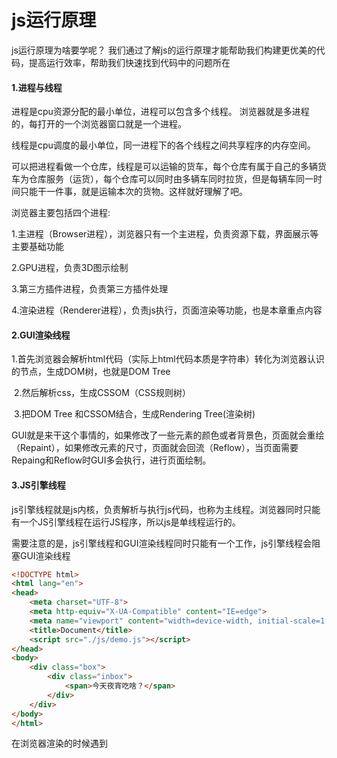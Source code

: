 # js运行原理

js运行原理为啥要学呢？ 我们通过了解js的运行原理才能帮助我们构建更优美的代码，提高运行效率，帮助我们快速找到代码中的问题所在

#### 1.进程与线程

进程是cpu资源分配的最小单位，进程可以包含多个线程。 浏览器就是多进程的，每打开的一个浏览器窗口就是一个进程。

线程是cpu调度的最小单位，同一进程下的各个线程之间共享程序的内存空间。

可以把进程看做一个仓库，线程是可以运输的货车，每个仓库有属于自己的多辆货车为仓库服务（运货），每个仓库可以同时由多辆车同时拉货，但是每辆车同一时间只能干一件事，就是运输本次的货物。这样就好理解了吧。

浏览器主要包括四个进程:

  1.主进程（Browser进程），浏览器只有一个主进程，负责资源下载，界面展示等主要基础功能

  2.GPU进程，负责3D图示绘制

  3.第三方插件进程，负责第三方插件处理

  4.渲染进程（Renderer进程），负责js执行，页面渲染等功能，也是本章重点内容



####  2.GUI渲染线程

​     1.首先浏览器会解析html代码（实际上html代码本质是字符串）转化为浏览器认识的节点，生成DOM树，也就是DOM Tree  

​      2.然后解析css，生成CSSOM（CSS规则树）

​      3.把DOM Tree 和CSSOM结合，生成Rendering Tree(渲染树)

GUI就是来干这个事情的，如果修改了一些元素的颜色或者背景色，页面就会重绘（Repaint），如果修改元素的尺寸，页面就会回流（Reflow），当页面需要Repaing和Reflow时GUI多会执行，进行页面绘制。

#### 3.JS引擎线程

js引擎线程就是js内核，负责解析与执行js代码，也称为主线程。浏览器同时只能有一个JS引擎线程在运行JS程序，所以js是单线程运行的。

需要注意的是，js引擎线程和GUI渲染线程同时只能有一个工作，js引擎线程会阻塞GUI渲染线程

```html
<!DOCTYPE html>
<html lang="en">
<head>
    <meta charset="UTF-8">
    <meta http-equiv="X-UA-Compatible" content="IE=edge">
    <meta name="viewport" content="width=device-width, initial-scale=1.0">
    <title>Document</title>
    <script src="./js/demo.js"></script>
</head>
<body>
    <div class="box">
        <div class="inbox">
            <span>今天夜宵吃啥？</span>
        </div>
    </div>
</body>
</html>

```

在浏览器渲染的时候遇到<script>标签，就会停止GUI的渲染，然后js引擎线程开始工作，执行里面的js代码，等js执行完毕，js引擎线程停止工作，GUI继续渲染下面的内容。所以如果js执行时间太长就会造成页面卡顿的情况，这也是后面性能优化的点。

#### 4.事件循环线程

事件循环线程用来管理控制事件循环，并且管理着一个事件队列（task queue），当js执行碰到事件绑定和一些异步操作时，会把对应的事件添加到对应的线程中（比如定时器操作，便把定时器事件添加到定时器线程），等异步事件有了结果，便把他们的回调操作添加到事件队列，等待js引擎线程空闲时来处理。

#### 5.定时器线程

由于js是单线程运行，所以不能抽出时间来计时，只能另开辟一个线程来处理定时器任务，等计时完成，把定时器要执行的操作添加到事件任务队列尾，等待js引擎线程来处理。这个线程就是定时器线程。

#### 6.异步请求线程

当执行到一个http异步请求时，便把异步请求事件添加到异步请求线程，等收到响应（准确来说应该是http状态变化），把回调函数添加到事件队列，等待js引擎线程来执行。

#### 7.Event Loop

上面介绍了渲染进程中的5个主要的线程，可能看完上面对各个线程简单的介绍，还有点不明白他们之间到底怎么协作工作的，下面就从Event Loop的角度来聊一聊他们之间是怎样那么愉快合作的。

已经知道了js是单线程运行的，也知道js中有同步操作和异步操作。同步和异步大家应该很熟了，不多介绍。

同步操作运行在js引擎线程（主线程）上，会形成一个执行栈，而异步操作则在他们对应的异步线程上处理（比如：定时操作在定时器线程上；http请求则在异步请求线程上处理）。

而事件循环线程则监视着这些异步线程们，等异步线程们里面的操作有了结果（比如：定时器计时完成，或者http请求获取到响应），便把他们的毁掉函数添加到事件队列尾部，整个过程中执行栈、事件队列就构成Event Loop。

![](D:\js备课\day31\demo\img\loop.png)

### 8.异步出现的意义

```javascript
 //思考 js为何为何要有异步的概念

  console.log("今天晚上吃啥？");

  
  for(let i = 0;i<600;i++){
      console.log("上个厕所，兄弟，容我想想，等我回来");
    }
 

  

  console.log("今天吃火锅");

  console.log("不行火锅伤身体");


//异步出现了之后
  console.log("今天晚上吃啥？");

 
  
  setTimeout(function(){
    for(let i = 0;i<600;i++){
      console.log("我肚子不舒服，兄弟们！。 你们先讨论，我去清了一下内存");
    }
  },10)

  

  console.log("今天吃火锅");

  console.log("不行火锅伤身体");
```



案例1：

```javascript
  

function fn(){
       let data = {};

       setTimeout(function(){
           data.name = "鲁班";
           data.age  = 10;
           data.eat  = function(){
               console.log("今天夜宵吃啥？");
           }
       },10)

       return data;

    }


   let result = fn();

   console.log(result.name);


//回调函数解决
```

案例2：

```javascript
   let btn = document.querySelector(".btn");

   btn.addEventListener("click",function(){
       console.log("2");
   })

   console.log("1");

   setTimeout(function(){
       console.log("333");
   },0)

   console.log("444");
```

案例3：

```javascript
function fn1 () {
 console.log(' 1')
}
 
function fn2 () {
 setTimeout(() => {
  console.log('2')
 }, 500)
}
 
function fn3 () {
 console.log('3')
}

fn1(); fn2(); fn3();
```

案例4：---->改进案例3 (执行循序是1，2，3)

```javascript
function fn1 () {
 console.log('Function 1')
}
 
function fn2 (callback) {

 setTimeout(() => {
  console.log('Function 2')

  callback();
 }, 500)

}
 
function fn3 () {
 console.log('Function 3')
}

fn1(); fn2(fn3);;
```

### 8.定时器也不一定"准时"(通过同步异步来理解这个概念)

```javascript
let start  = Date.now();

setTimeout(function(){

    console.log("执行时间:"+(Date.now() - start));

},2000);


for(let i = 0;i<10000;i++){
    console.log(i);
}
```

